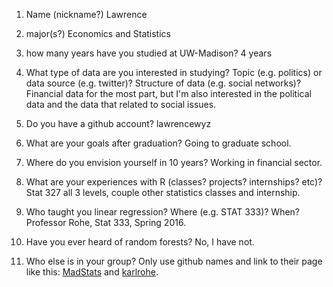 1) Name (nickname?)
Lawrence


2) major(s?)
Economics and Statistics


3) how many years have you studied at UW-Madison?
4 years


4) What type of data are you interested in studying?  Topic (e.g. politics) or data source (e.g. twitter)? Structure of data (e.g. social networks)? 
Financial data for the most part, but I'm also interested in the political data and the data that related to social issues.


5) Do you have a github account?
lawrencewyz


6) What are your goals after graduation?
Going to graduate school.


7) Where do you envision yourself in 10 years?
Working in financial sector.


8) What are your experiences with R (classes? projects? internships? etc)?  
Stat 327 all 3 levels, couple other statistics classes and internship.


9) Who taught you linear regression?  Where (e.g. STAT 333)?  When?
Professor Rohe, Stat 333, Spring 2016.


10)  Have you ever heard of random forests?
No, I have not.


11)  Who else is in your group?  Only use github names and link to their page like this:  [MadStats](https://github.com/MadStats) and [karlrohe](https://github.com/karlrohe).

